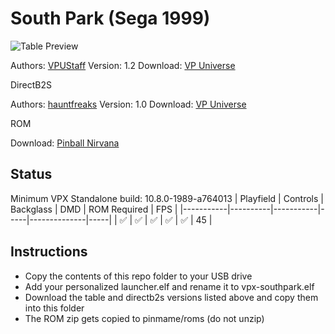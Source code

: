 # South Park (Sega 1999)

![Table Preview](https://vpuniverse.com/screenshots/monthly_2022_06/1752361769_southpark.png.4c5c95e2869f0df9a424f3bc473d2f78.png)

Authors: [VPUStaff](https://vpuniverse.com/profile/50-vpustaff/)
Version: 1.2
Download: [VP Universe](https://vpuniverse.com/files/file/10531-south-park-sega-1999/)

DirectB2S

Authors: [hauntfreaks](https://vpuniverse.com/profile/5216-hauntfreaks/)
Version: 1.0
Download: [VP Universe](https://vpuniverse.com/files/file/12901-south-park-sega-1999-b2s-with-full-dmd/)

ROM

Download: [Pinball Nirvana](https://pinballnirvana.com/forums/resources/sprk_103.2359/)

## Status 

Minimum VPX Standalone build: 10.8.0-1989-a764013
| Playfield | Controls | Backglass | DMD | ROM Required | FPS | 
|-----------|----------|-----------|-----|--------------|-----|
| :white_check_mark: | :white_check_mark: | :white_check_mark: | :white_check_mark: | :white_check_mark: | 45 |

## Instructions

- Copy the contents of this repo folder to your USB drive
- Add your personalized launcher.elf and rename it to vpx-southpark.elf
- Download the table and directb2s versions listed above and copy them into this folder
- The ROM zip gets copied to pinmame/roms (do not unzip)
